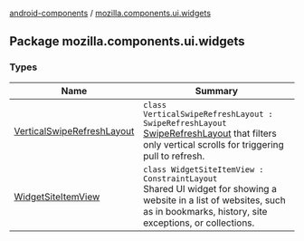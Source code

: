 [android-components](../index.md) / [mozilla.components.ui.widgets](./index.md)

## Package mozilla.components.ui.widgets

### Types

| Name | Summary |
|---|---|
| [VerticalSwipeRefreshLayout](-vertical-swipe-refresh-layout/index.md) | `class VerticalSwipeRefreshLayout : SwipeRefreshLayout`<br>[SwipeRefreshLayout](#) that filters only vertical scrolls for triggering pull to refresh. |
| [WidgetSiteItemView](-widget-site-item-view/index.md) | `class WidgetSiteItemView : ConstraintLayout`<br>Shared UI widget for showing a website in a list of websites, such as in bookmarks, history, site exceptions, or collections. |

